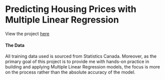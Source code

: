 # Predicting Housing Prices with Multiple Linear Regression

View the project [here](https://github.com/SoManyDistractions/Good-or-Bad-Rent/blob/main/Housing%20Market%20Price%20Predictions%20with%20MLR.ipynb)

#### The Data
All training data used is sourced from Statistics Canada. Moreover, as the primary goal of this project is to provide me with hands-on practice in building and applying Multiple Linear Regression models, the focus is more on the process rather than the absolute accuracy of the model.
